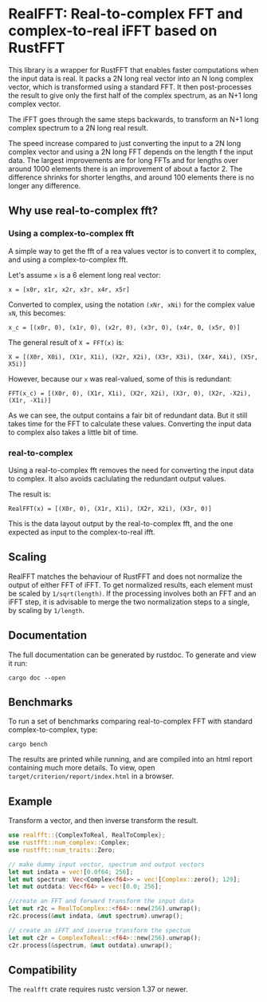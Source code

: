 # RealFFT: Real-to-complex FFT and complex-to-real iFFT based on RustFFT

This library is a wrapper for RustFFT that enables faster computations when the input data is real.
It packs a 2N long real vector into an N long complex vector, which is transformed using a standard FFT.
It then post-processes the result to give only the first half of the complex spectrum, as an N+1 long complex vector.

The iFFT goes through the same steps backwards, to transform an N+1 long complex spectrum to a 2N long real result.

The speed increase compared to just converting the input to a 2N long complex vector
and using a 2N long FFT depends on the length f the input data.
The largest improvements are for long FFTs and for lengths over around 1000 elements there is an improvement of about a factor 2.
The difference shrinks for shorter lengths, and around 100 elements there is no longer any difference.  

## Why use real-to-complex fft?
### Using a complex-to-complex fft
A simple way to get the fft of a rea values vector is to convert it to complex, and using a complex-to-complex fft.

Let's assume `x` is a 6 element long real vector: 
```text
x = [x0r, x1r, x2r, x3r, x4r, x5r]
```

Converted to complex, using the notation `(xNr, xNi)` for the complex value `xN`, this becomes: 
```text
x_c = [(x0r, 0), (x1r, 0), (x2r, 0), (x3r, 0), (x4r, 0, (x5r, 0)]
```


The general result of `X = FFT(x)` is:
```text
X = [(X0r, X0i), (X1r, X1i), (X2r, X2i), (X3r, X3i), (X4r, X4i), (X5r, X5i)]
```

However, because our `x` was real-valued, some of this is redundant:
```text
FFT(x_c) = [(X0r, 0), (X1r, X1i), (X2r, X2i), (X3r, 0), (X2r, -X2i), (X1r, -X1i)]
```

As we can see, the output contains a fair bit of redundant data. But it still takes time for the FFT to calculate these values. Converting the input data to complex also takes a little bit of time.

### real-to-complex
Using a real-to-complex fft removes the need for converting the input data to complex.
It also avoids caclulating the redundant output values.

The result is: 
```text
RealFFT(x) = [(X0r, 0), (X1r, X1i), (X2r, X2i), (X3r, 0)]
```

This is the data layout output by the real-to-complex fft, and the one expected as input to the complex-to-real ifft.

## Scaling
RealFFT matches the behaviour of RustFFT and does not normalize the output of either FFT of iFFT. To get normalized results, each element must be scaled by `1/sqrt(length)`. If the processing involves both an FFT and an iFFT step, it is advisable to merge the two normalization steps to a single, by scaling by `1/length`.

## Documentation

The full documentation can be generated by rustdoc. To generate and view it run:
```text
cargo doc --open
```

## Benchmarks

To run a set of benchmarks comparing real-to-complex FFT with standard complex-to-complex, type:
```text
cargo bench
```
The results are printed while running, and are compiled into an html report containing much more details.
To view, open `target/criterion/report/index.html` in a browser.

## Example
Transform a vector, and then inverse transform the result.
```rust
use realfft::{ComplexToReal, RealToComplex};
use rustfft::num_complex::Complex;
use rustfft::num_traits::Zero;

// make dummy input vector, spectrum and output vectors
let mut indata = vec![0.0f64; 256];
let mut spectrum: Vec<Complex<f64>> = vec![Complex::zero(); 129];
let mut outdata: Vec<f64> = vec![0.0; 256];

//create an FFT and forward transform the input data
let mut r2c = RealToComplex::<f64>::new(256).unwrap();
r2c.process(&mut indata, &mut spectrum).unwrap();

// create an iFFT and inverse transform the spectum
let mut c2r = ComplexToReal::<f64>::new(256).unwrap();
c2r.process(&spectrum, &mut outdata).unwrap();
```

## Compatibility

The `realfft` crate requires rustc version 1.37 or newer.
